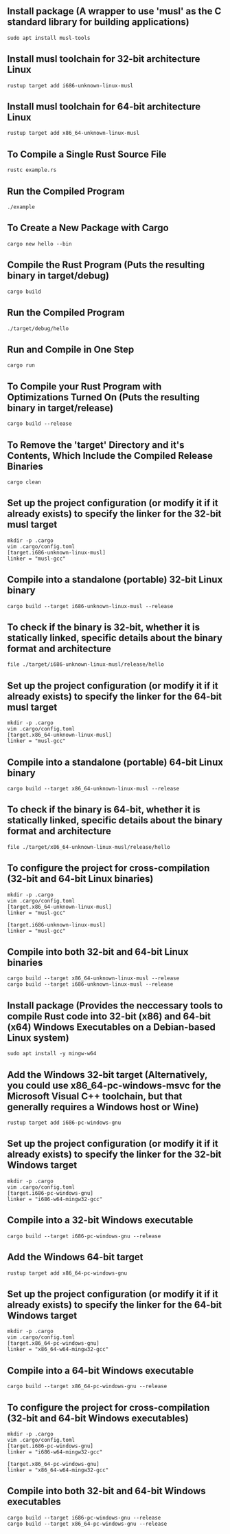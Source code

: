 ## Install package (A wrapper to use 'musl' as the C standard library for building applications)
    sudo apt install musl-tools

## Install musl toolchain for 32-bit architecture Linux
    rustup target add i686-unknown-linux-musl

## Install musl toolchain for 64-bit architecture Linux
    rustup target add x86_64-unknown-linux-musl

## To Compile a Single Rust Source File
    rustc example.rs

## Run the Compiled Program
    ./example

## To Create a New Package with Cargo
    cargo new hello --bin

## Compile the Rust Program (Puts the resulting binary in target/debug)
    cargo build

## Run the Compiled Program
    ./target/debug/hello

## Run and Compile in One Step
    cargo run

## To Compile your Rust Program with Optimizations Turned On (Puts the resulting binary in target/release)
    cargo build --release

## To Remove the 'target' Directory and it's Contents, Which Include the Compiled Release Binaries
    cargo clean

## Set up the project configuration (or modify it if it already exists) to specify the linker for the 32-bit musl target
    mkdir -p .cargo
    vim .cargo/config.toml
    [target.i686-unknown-linux-musl]
    linker = "musl-gcc"

## Compile into a standalone (portable) 32-bit Linux binary
    cargo build --target i686-unknown-linux-musl --release

## To check if the binary is 32-bit, whether it is statically linked, specific details about the binary format and architecture
    file ./target/i686-unknown-linux-musl/release/hello

## Set up the project configuration (or modify it if it already exists) to specify the linker for the 64-bit musl target
    mkdir -p .cargo
    vim .cargo/config.toml
    [target.x86_64-unknown-linux-musl]
    linker = "musl-gcc"

## Compile into a standalone (portable) 64-bit Linux binary
    cargo build --target x86_64-unknown-linux-musl --release

## To check if the binary is 64-bit, whether it is statically linked, specific details about the binary format and architecture
    file ./target/x86_64-unknown-linux-musl/release/hello

## To configure the project for cross-compilation (32-bit and 64-bit Linux binaries)
    mkdir -p .cargo
    vim .cargo/config.toml
    [target.x86_64-unknown-linux-musl]
    linker = "musl-gcc"
    
    [target.i686-unknown-linux-musl]
    linker = "musl-gcc"

## Compile into both 32-bit and 64-bit Linux binaries
    cargo build --target x86_64-unknown-linux-musl --release
    cargo build --target i686-unknown-linux-musl --release

## Install package (Provides the neccessary tools to compile Rust code into 32-bit (x86) and 64-bit (x64) Windows Executables on a Debian-based Linux system)
    sudo apt install -y mingw-w64

## Add the Windows 32-bit target (Alternatively, you could use x86_64-pc-windows-msvc for the Microsoft Visual C++ toolchain, but that generally requires a Windows host or Wine)
    rustup target add i686-pc-windows-gnu

## Set up the project configuration (or modify it if it already exists) to specify the linker for the 32-bit Windows target
    mkdir -p .cargo
    vim .cargo/config.toml
    [target.i686-pc-windows-gnu]
    linker = "i686-w64-mingw32-gcc"

## Compile into a 32-bit Windows executable
    cargo build --target i686-pc-windows-gnu --release

## Add the Windows 64-bit target
    rustup target add x86_64-pc-windows-gnu

## Set up the project configuration (or modify it if it already exists) to specify the linker for the 64-bit Windows target
    mkdir -p .cargo
    vim .cargo/config.toml
    [target.x86_64-pc-windows-gnu]
    linker = "x86_64-w64-mingw32-gcc"

## Compile into a 64-bit Windows executable
    cargo build --target x86_64-pc-windows-gnu --release

## To configure the project for cross-compilation (32-bit and 64-bit Windows executables)
    mkdir -p .cargo
    vim .cargo/config.toml
    [target.i686-pc-windows-gnu]
    linker = "i686-w64-mingw32-gcc"
    
    [target.x86_64-pc-windows-gnu]
    linker = "x86_64-w64-mingw32-gcc"

## Compile into both 32-bit and 64-bit Windows executables
    cargo build --target i686-pc-windows-gnu --release
    cargo build --target x86_64-pc-windows-gnu --release
